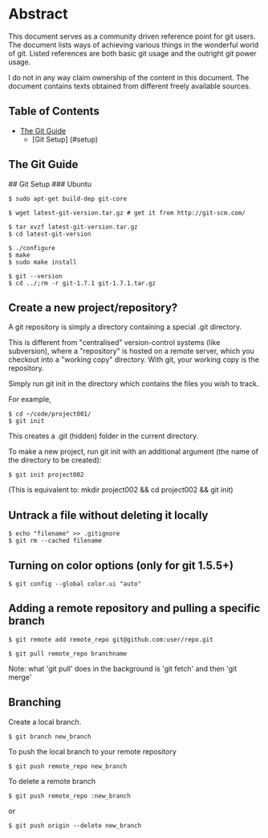 # Abstract

This document serves as a community driven reference point for git users. The 
document lists ways of achieving various things in the wonderful world of git. 
Listed references are both basic git usage and the outright git power usage.

I do not in any way claim ownership of the content in this document. The 
document contains texts obtained from different freely available sources.

## Table of Contents

* [The Git Guide](#guide)
    * [Git Setup] (#setup)


## The Git Guide

<a name="setup">
## Git Setup
### Ubuntu

    $ sudo apt-get build-dep git-core

    $ wget latest-git-version.tar.gz # get it from http://git-scm.com/

    $ tar xvzf latest-git-version.tar.gz
    $ cd latest-git-version

    $ ./configure
    $ make
    $ sudo make install

    $ git --version
    $ cd ../;rm -r git-1.7.1 git-1.7.1.tar.gz 


## Create a new project/repository?

A git repository is simply a directory containing a special .git directory.

This is different from "centralised" version-control systems (like subversion), 
where a "repository" is hosted on a remote server, which you checkout into a 
"working copy" directory. With git, your working copy is the repository.

Simply run git init in the directory which contains the files you wish to track.

For example,

    $ cd ~/code/project001/
    $ git init

This creates a .git (hidden) folder in the current directory.

To make a new project, run git init with an additional argument (the name of the
 directory to be created):

    $ git init project002
(This is equivalent to: mkdir project002 && cd project002 && git init)

## Untrack a file without deleting it locally
    $ echo "filename" >> .gitignore
    $ git rm --cached filename

## Turning on color options (only for git 1.5.5+)
    $ git config --global color.ui "auto"
    
## Adding a remote repository and pulling a specific branch

    $ git remote add remote_repo git@github.com:user/repo.git

    $ git pull remote_repo branchname
Note: what 'git pull' does in the background is 'git fetch' and then 'git merge'
    
## Branching
Create a local branch.

    $ git branch new_branch

To push the local branch to your remote repository

    $ git push remote_repo new_branch

To delete a remote branch

    $ git push remote_repo :new_branch
or

    $ git push origin --delete new_branch


    

